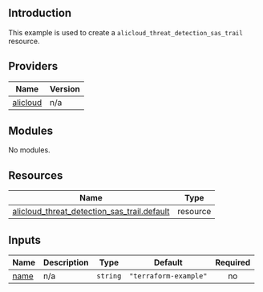 <!-- BEGIN_TF_DOCS -->
## Introduction

This example is used to create a `alicloud_threat_detection_sas_trail` resource.

## Providers

| Name | Version |
|------|---------|
| <a name="provider_alicloud"></a> [alicloud](#provider\_alicloud) | n/a |

## Modules

No modules.

## Resources

| Name | Type |
|------|------|
| [alicloud_threat_detection_sas_trail.default](https://registry.terraform.io/providers/aliyun/alicloud/latest/docs/resources/threat_detection_sas_trail) | resource |

## Inputs

| Name | Description | Type | Default | Required |
|------|-------------|------|---------|:--------:|
| <a name="input_name"></a> [name](#input\_name) | n/a | `string` | `"terraform-example"` | no |
<!-- END_TF_DOCS -->    